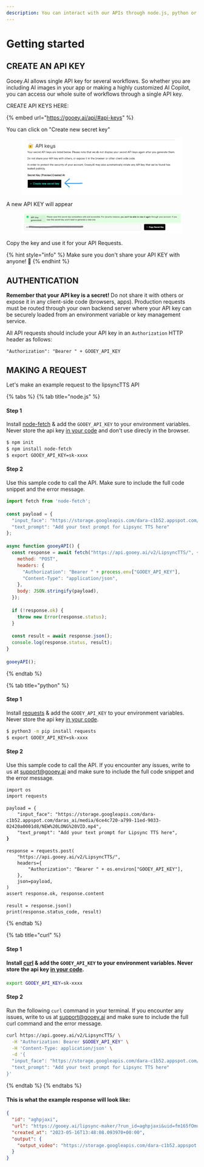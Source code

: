 ```yaml
---
description: You can interact with our APIs through node.js, python or curl
---
```


# Getting started

## CREATE AN API KEY

Gooey.AI allows single API key for several workflows. So whether you are including AI images in your app or making a highly customized AI Copilot, you can access our whole suite of workflows through a single API key.&#x20;

CREATE API KEYS HERE:

{% embed url="https://gooey.ai/api/#api-keys" %}

You can click on "Create new secret key"

<figure><img src="../.gitbook/assets/Screenshot 2023-11-02 231541--- (2).png" alt=""><figcaption></figcaption></figure>

A new API KEY will appear

<figure><img src="../.gitbook/assets/Screenshot 2024-01-04 155308.png" alt=""><figcaption></figcaption></figure>

Copy the key and use it for your API Requests.&#x20;

{% hint style="info" %}
Make sure you don't share your API KEY with anyone! 🚫
{% endhint %}

## AUTHENTICATION&#x20;

**Remember that your API key is a secret!** Do not share it with others or expose it in any client-side code (browsers, apps). Production requests must be routed through your own backend server where your API key can be securely loaded from an environment variable or key management service.

All API requests should include your API key in an `Authorization` HTTP header as follows:

```
"Authorization": "Bearer " + GOOEY_API_KEY
```

## MAKING A REQUEST

Let's make an example request to the lipsyncTTS API

{% tabs %}
{% tab title="node.js" %}
#### Step 1

Install [node-fetch](https://www.npmjs.com/package/node-fetch) & add the `GOOEY_API_KEY` to your environment variables. Never store the api key [in your code](https://12factor.net/config) and don't use direcly in the browser.

```bash
$ npm init
$ npm install node-fetch
$ export GOOEY_API_KEY=sk-xxxx
```

#### Step 2

Use this sample code to call the API. Make sure to include the full code snippet and the error message.

```js
import fetch from 'node-fetch';

const payload = {
  "input_face": "https://storage.googleapis.com/dara-c1b52.appspot.com/daras_ai/media/6ce4c720-a799-11ed-9033-02420a0001d8/NEW%20LONG%20VID.mp4",
  "text_prompt": "Add your text prompt for Lipsync TTS here"
};

async function gooeyAPI() {
  const response = await fetch("https://api.gooey.ai/v2/LipsyncTTS/", {
    method: "POST",
    headers: {
      "Authorization": "Bearer " + process.env["GOOEY_API_KEY"],
      "Content-Type": "application/json",
    },
    body: JSON.stringify(payload),
  });

  if (!response.ok) {
    throw new Error(response.status);
  }

  const result = await response.json();
  console.log(response.status, result);
}

gooeyAPI();
```
{% endtab %}

{% tab title="python" %}
#### Step 1

Install [requests](https://requests.readthedocs.io/en/latest/) & add the `GOOEY_API_KEY` to your environment variables. Never store the api key [in your code](https://12factor.net/config).

```bash
$ python3 -m pip install requests
$ export GOOEY_API_KEY=sk-xxxx
```

#### Step 2

Use this sample code to call the API. If you encounter any issues, write to us at [support@gooey.ai](mailto:support@gooey.ai) and make sure to include the full code snippet and the error message.

<pre class="language-python"><code class="lang-python">import os
import requests

payload = {
    "input_face": "https://storage.googleapis.com/dara-c1b52.appspot.com/daras_ai/media/6ce4c720-a799-11ed-9033-02420a0001d8/NEW%20LONG%20VID.mp4",
    "text_prompt": "Add your text prompt for Lipsync TTS here",
<strong>}
</strong>
response = requests.post(
    "https://api.gooey.ai/v2/LipsyncTTS/",
    headers={
        "Authorization": "Bearer " + os.environ["GOOEY_API_KEY"],
    },
    json=payload,
)
assert response.ok, response.content

result = response.json()
print(response.status_code, result)
</code></pre>
{% endtab %}

{% tab title="curl" %}
#### Step 1

#### Install [curl](https://everything.curl.dev/get) & add the `GOOEY_API_KEY` to your environment variables. Never store the api key [in your code](https://12factor.net/config).

```bash
export GOOEY_API_KEY=sk-xxxx
```

#### Step 2

Run the following `curl` command in your terminal. If you encounter any issues, write to us at [support@gooey.ai](mailto:support@gooey.ai) and make sure to include the full curl command and the error message.

```bash
curl https://api.gooey.ai/v2/LipsyncTTS/ \
  -H "Authorization: Bearer $GOOEY_API_KEY" \
  -H 'Content-Type: application/json' \
  -d '{
  "input_face": "https://storage.googleapis.com/dara-c1b52.appspot.com/daras_ai/media/6ce4c720-a799-11ed-9033-02420a0001d8/NEW%20LONG%20VID.mp4",
  "text_prompt": "Add your text prompt for Lipsync TTS here"
}'
```
{% endtab %}
{% endtabs %}

#### This is what the example response will look like:

```json
{
  "id": "aghpjaxi",
  "url": "https://gooey.ai/lipsync-maker/?run_id=aghpjaxi&uid=fm165fOmucZlpa5YHupPBdcvDR02",
  "created_at": "2023-05-16T13:48:08.093970+00:00",
  "output": {
    "output_video": "https://storage.googleapis.com/dara-c1b52.appspot.com/daras_ai/media/27b18b98-9a96-11ee-a030-02420a0001ca/gooey.ai%20lipsync.mp4"
  }
}
```
